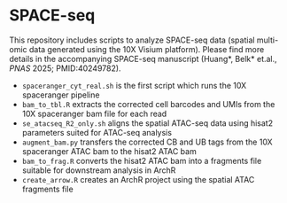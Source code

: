 # SPACE-seq

This repository includes scripts to analyze SPACE-seq data (spatial multi-omic data generated using the 10X Visium platform). Please find more details in the accompanying SPACE-seq manuscript (Huang*, Belk* et.al., _PNAS_ 2025; PMID:40249782).

- `spaceranger_cyt_real.sh` is the first script which runs the 10X spaceranger pipeline
- `bam_to_tbl.R` extracts the corrected cell barcodes and UMIs from the 10X spaceranger bam file for each read
- `se_atacseq_R2_only.sh` aligns the spatial ATAC-seq data using hisat2 parameters suited for ATAC-seq analysis
- `augment_bam.py` transfers the corrected CB and UB tags from the 10X spaceranger ATAC bam to the hisat2 ATAC bam
- `bam_to_frag.R` converts the hisat2 ATAC bam into a fragments file suitable for downstream analysis in ArchR
- `create_arrow.R` creates an ArchR project using the spatial ATAC fragments file
